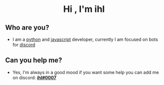 <h1 align="center">Hi , I'm ihl</h1>


## Who are you?
- I am a [python](https://www.python.org/) and [javascript](https://developer.mozilla.org/en-US/docs/Web/JavaScript) developer, currently I am focused on bots for [discord](https://discord.com/)

## Can you help me?
- Yes, I'm always in a good mood if you want some help you can add me on discord: [**ihl#0007**](https://discord.com/users/428114154981949441)

